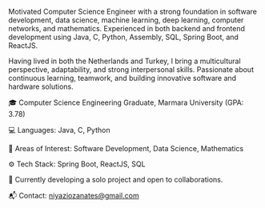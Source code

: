 Motivated Computer Science Engineer with a strong foundation in software development, data science, machine learning, deep learning, computer networks, and mathematics.
Experienced in both backend and frontend development using Java, C, Python, Assembly, SQL, Spring Boot, and ReactJS.

Having lived in both the Netherlands and Turkey, I bring a multicultural perspective, adaptability, and strong interpersonal skills. Passionate about continuous learning, teamwork, and building innovative software and hardware solutions.

🎓 Computer Science Engineering Graduate, Marmara University (GPA: 3.78)

💻 Languages: Java, C, Python

🧠 Areas of Interest: Software Development, Data Science, Mathematics

⚙️ Tech Stack: Spring Boot, ReactJS, SQL

🚀 Currently developing a solo project and open to collaborations.

📬 Contact: niyaziozanates@gmail.com
